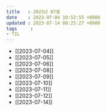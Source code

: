 ```yaml
---
title   : 2023년 07월
date    : 2023-07-04 10:52:55 +0900
updated : 2023-07-14 00:25:27 +0900
tags     : 
- TIL
---
```

- [[2023-07-04]]
- [[2023-07-05]]
- [[2023-07-06]]
- [[2023-07-08]]
- [[2023-07-09]]
- [[2023-07-10]]
- [[2023-07-11]]
- [[2023-07-12]]
- [[2023-07-14]]
